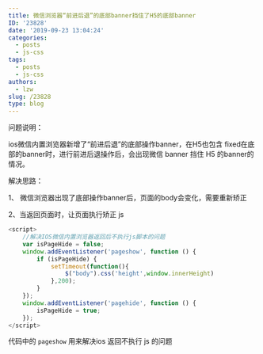```yaml
---
title: 微信浏览器“前进后退”的底部banner挡住了H5的底部banner
ID: '23828'
date: '2019-09-23 13:04:24'
categories:
  - posts
  - js-css
tags:
  - posts
  - js-css
authors:
  - lzw
slug: /23828
type: blog
---
```


<!--truncate-->

问题说明：

ios微信内置浏览器新增了“前进后退”的底部操作banner，在H5也包含 fixed在底部的banner时，进行前进后退操作后，会出现微信 banner 挡住 H5 的banner的情况。

解决思路：

1、 微信浏览器出现了底部操作banner后，页面的body会变化，需要重新矫正

2、当返回页面时，让页面执行矫正 js

``` js 
<script>
    //解决IOS微信内置浏览器返回后不执行js脚本的问题
    var isPageHide = false;
    window.addEventListener('pageshow', function () {
        if (isPageHide) {
            setTimeout(function(){
                $("body").css('height',window.innerHeight)
            },200);
        }
    });
    window.addEventListener('pagehide', function () {
        isPageHide = true;
    });
</script>
```

代码中的 `pageshow` 用来解决ios 返回不执行 js 的问题
 
 
 
 
 
 
 
 
 
 
 
 
 
 
 
 
 
 
 
 
 
 
 
 
 

